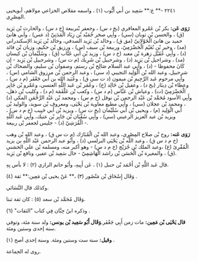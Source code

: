 ٢٢٤١ -** ع:** سَعِيد بن أَبي أَيُّوب (١) ، واسمه مقلاص الخزاعي مولاهم، أبويحيى المِصْرِي.

**رَوَى عَن:** بكر بْن عَمْرو المعافري (بخ د س) ، وجعفر بْنربيعة (خ د س) ، والحارث بْن يَزِيد (ق) ، والحسن بْن ثوبان (سي) ، وأَبِي صخر حُمَيْد بْن زِيَاد الْمَدَنِيّ (د عس) ، وأبي هانئ حميد بن هانئ الْخَوْلانِيّ (مق ق) ، وخالد بْن يَزِيد الصدفي، وخالد بْن يَزِيد الإسكندراني (مد) ، وخير بْن نُعَيْم الْحَضْرَمِيّ، وربيعة بْن سيف (س) ، ورزيق بْن حكيم، وزبان بْن فائد (د) ، وأَبِي عُقَيْل زهرة بْن معبد (خ د س) ، وزيد بْن أَبي عَتَّاب (ق) ، وسُلَيْمان بْن كيسان (مد) ، وشراحيل بْن يَزِيد (د) ، وشرحبيل بْن شَرِيك (م ت س) ، وشرحبيل بْن يَزِيد - إن كَانَ محفوظا - (د) ، وأَبِي عبد السلام صَالِح بْن رستم، وصفوان بْن سليم، والضحاك بْن شرحبيل، وعبد الله بْن الْوَلِيد التجيبي (د سي) ، وعبد الرحمن بْن مرزوق الشامي (س) ، وأَبِي مرحوم عَبد الرَّحِيمِ بْن ميمون (د ت سي ق) ، وعُبَيد الله بن أَبي جَعْفَر (م د س) ، وعطاء بْن دِينَار (بخ د) ، وعقيل بْن خَالِد (خ) ، وعُمَر بْن عَبد اللَّهِ العنسي، وعَمْرو بْن جَابِر الْحَضْرَمِيّ (ت) ، وعياش بْن عَبَّاس (م د س) ، وكعب بْن عَلْقَمَة (م د) ، وكليب بْن ذهل، وأَبِي الأسود مُحَمَّد بْن عَبْد الرحمن بْن نوفل (خ م س) ، ومحمد بْن عَبْد الرَّحْمَنِ المكي (د) ، ومحمد بْن عجلان (سي) ، وأَبِي مطيع معاوية بْن يَحْيَى، ومعروف بْن سويد، والوليد بْن أَبي الْوَلِيد (م) ، ويحيى بْن أَبي سُلَيْمان (بخ ت س) ، ويزيد بْن أَبي حَبِيب (خ م د س) ، ويزيد بْن عبد العزيز الرعيني (سي) ، وأَبِي سُفْيَان بْن جَابِر بْن عتيك، وأَبِي عَبد اللَّهِ الْقُرَشِيّ (د) - جليس لجعفر بْن ربيعة -.

**رَوَى عَنه:** روح بْن صلاح المِصْرِي، وعبد الله بْن الْمُبَارَك (م ت س ق) ، وعبد الله بْن وهب (خ م د س ق) ، وعبد اللَّه بْن يَحْيَى البرلسي (د) ، وأَبُو عبد الرحمن عَبْد اللَّهِ بن يزيد الْمُقْرِئ (ع) ،وعبد الملك بْن جُرَيْج (خ م د س) - وهو أكبر منه، ومسلمة بْن علي الخشني (ق) ، والمغيرة بْن الْحَسَن بْن راشد الْهَاشِمِيّ - خال سَعِيد بْن عفير، ونافع بْن يَزِيد.

قال عَبد اللَّهِ بْن أَحْمَد بْن حنبل (١) ، عَن أَبِيهِ، وأَبُو حاتم الرازي (٢) : لا بأس بِهِ.

وَقَال إِسْحَاق بْن مَنْصُور (٣) ،** عَنْ يحيى بْن مَعِين:** ثقة (٤) .

وكذلك قال النَّسَائي.

وَقَال مُحَمَّد بْن سعد (٥) : كان ثقة ثبتا.

وذكره ابنُ حِبَّان فِي كتاب "الثقات" (٦) .

**قال يَحْيَى بْن مَعِين:** مات زمن أَبِي جَعْفَر.**وَقَال أَبُو سَعِيد بْن يونس:** ولد سنة مئة، وتوفي سنة إحدى وستين ومئة.

**وقيل:** سنة ست وستين ومئة. وسنة إحدى أصح (١) .

روى له الجماعة.